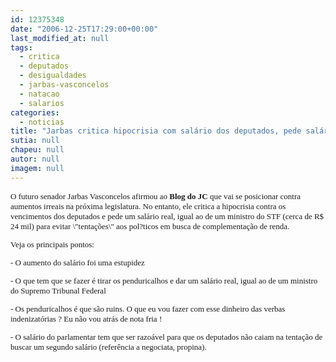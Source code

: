 ```yaml
---
id: 12375348
date: "2006-12-25T17:29:00+00:00"
last_modified_at: null
tags:
  - critica
  - deputados
  - desigualdades
  - jarbas-vasconcelos
  - natacao
  - salarios
categories:
  - noticias
title: "Jarbas critica hipocrisia com salário dos deputados, pede salário igual ao STF e ataca verbas indenizatórias"
sutia: null
chapeu: null
autor: null
imagem: null
---
```

<p><FONT size=2></p>
<p><P><FONT face=Verdana>O futuro senador Jarbas Vasconcelos afirmou ao <STRONG>Blog</STRONG> <STRONG>do JC</STRONG> que vai se posicionar contra aumentos irreais na próxima legislatura. No entanto, ele critica a hipocrisia contra os vencimentos dos deputados e pede um salário real, igual ao de um ministro do STF (cerca de R$ 24 mil) para evitar \"tentações\" aos pol?ticos em busca de complementação de renda.</FONT></P></p>
<p><P><FONT face=Verdana>Veja os principais pontos:</FONT></P></p>
<p><P><FONT face=Verdana>- O aumento do salário foi uma estupidez</FONT></P></p>
<p><P><FONT face=Verdana>- O que tem que se fazer é tirar os penduricalhos e dar um salário real, igual ao de um ministro do Supremo Tribunal Federal</FONT></P></p>
<p><P><FONT face=Verdana>- Os penduricalhos é que são ruins. O que eu vou fazer com esse dinheiro das verbas indenizatórias ? Eu não vou atrás de nota fria !</FONT></P></p>
<p><P><FONT face=Verdana>- O salário do parlamentar tem que ser razoável para que os deputados não caiam na tentação de buscar um segundo salário (referência a negociata, propina).</FONT></P></FONT> </p>
